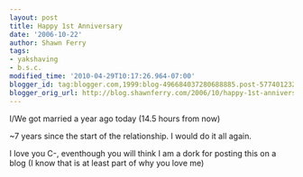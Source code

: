 ```yaml
---
layout: post
title: Happy 1st Anniversary
date: '2006-10-22'
author: Shawn Ferry
tags:
- yakshaving
- b.s.c.
modified_time: '2010-04-29T10:17:26.964-07:00'
blogger_id: tag:blogger.com,1999:blog-496684037280688885.post-5774012320362912822
blogger_orig_url: http://blog.shawnferry.com/2006/10/happy-1st-anniversary.html
---
```


I/We got married a year ago today (14.5 hours from now)  
  
~7 years since the start of the relationship. I would do it all again.  
  
I love you C-, eventhough you will think I am a dork for posting this on a
blog (I know that is at least part of why you love me)

